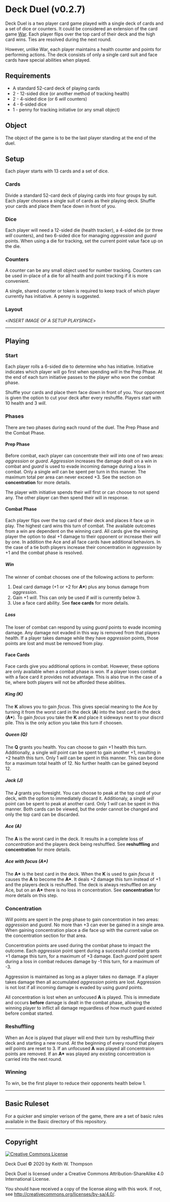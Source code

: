 # Deck Duel (v0.2.7)

Deck Duel is a two player card game played with a single deck of cards and a set of dice or counters. It could be considered an extension of the card game [War](https://en.wikipedia.org/wiki/War_%28card_game%29). Each player flips over the top card of their deck and the high card wins. Ties are resolved during the next round.

However, unlike War, each player maintains a health counter and points for performing actions. The deck consists of only a single card suit and face cards have special abilities when played.

## Requirements

- A standard 52-card deck of playing cards
- 2 - 12-sided dice (or another method of tracking health)
- 2 - 4-sided dice (or 6 *will* counters)
- 4 - 6-sided dice
- 1 - penny for tracking initiative (or any small object)

## Object

The object of the game is to be the last player standing at the end of the duel.

## Setup

Each player starts with 13 cards and a set of dice.

### Cards

Divide a standard 52-card deck of playing cards into four groups by suit. Each player chooses a single suit of cards as their playing deck. Shuffle your cards and place them face down in front of you.

### Dice

Each player will need a 12-sided die (health tracker), a 4-sided die (or three *will* counters), and two 6-sided dice for managing *aggression* and *guard* points. When using a die for tracking, set the current point value face up on the die.

### Counters

A counter can be any small object used for number tracking. Counters can be used in-place of a die for all health and point tracking if it is more convenient.

A single, shared counter or token is required to keep track of which player currently has initiative. A penny is suggested.

### Layout

<*INSERT IMAGE OF A SETUP PLAYSPACE*>

---

## Playing

### Start

Each player rolls a 6-sided die to determine who has initiative. Initiative indicates which player will go first when spending *will* in the Prep Phase. At the end of each turn initiative passes to the player who won the combat phase.

Shuffle your cards and place them face down in front of you. Your opponent is given the option to cut your deck after every reshuffle. Players start with 10 health and 3 *will*.

### Phases

There are two phases during each round of the duel. The Prep Phase and the Combat Phase.

#### Prep Phase

Before combat, each player can concentrate their *will* into one of two areas: *aggression* or *guard*. *Aggression* increases the damage dealt on a win in combat and *guard* is used to evade incoming damage during a loss in combat. Only a single *will* can be spent per turn in this manner. The maximum total per area can never exceed +3. See the section on **concentration** for more details.

The player with initiative spends their *will* first or can choose to not spend any. The other player can then spend their will in response.

#### Combat Phase

Each player flips over the top card of their deck and places it face up in play. The highest card wins this turn of combat. The available outcomes from a win are dependent on the winning card. All cards give the winning player the option to deal +1 damage to their opponent or increase their *will* by one. In addition the Ace and all face cards have additional behaviors. In the case of a tie both players increase their concentration in *aggression* by +1 and the combat phase is resolved.

##### Win

The winner of combat chooses one of the following actions to perform:

1. Deal card damage (+1 or +2 for **A\***) plus any bonus damage from *aggression*.
2. Gain +1 *will*. This can only be used if *will* is currently below 3.
3. Use a face card ability. See **face cards** for more details.

##### Loss

The loser of combat can respond by using *guard* points to evade incoming damage. Any damage not evaded in this way is removed from that players health. If a player takes damage while they have *aggression* points, those points are lost and must be removed from play.

#### Face Cards

Face cards give you additional options in combat. However, these options are only available when a combat phase is won. If a player loses combat with a face card it provides not advantage. This is also true in the case of a tie, where both players will not be afforded these abilities.

##### King (**K**)

The **K** allows you to gain *focus*. This gives special meaning to the Ace by turning it from the worst card in the deck (**A**) into the best card in the deck (**A\***). To gain *focus* you take the **K** and place it sideways next to your discrd pile. This is the only action you take this turn if choosen.

##### Queen (**Q**)

The **Q** grants you health. You can choose to gain +1 health this turn. Additionally, a single *will* point can be spent to gain another +1, resulting in +2 health this turn. Only 1 *will* can be spent in this manner. This can be done for a maximum total health of 12. No further health can be gained beyond 12.

##### Jack (**J**)

The **J** grants you foresight. You can choose to peak at the top card of your deck, with the option to immediately discard it. Additionaly, a single *will* point can be spent to peak at another card. Only 1 *will* can be spent in this manner. Both cards can be viewed, but the order cannot be changed and only the top card can be discarded.

##### Ace (**A**)

The **A** is the worst card in the deck. It results in a complete loss of *concentration* and the players deck being reshuffled. See **reshuffling** and **concentration** for more details.

##### Ace with focus (**A\***)

The **A\*** is the best card in the deck. When the **K** is used to gain *focus* it causes the **A** to become the **A\***. It deals +2 damage this turn instead of +1 and the players deck is reshuffled. The deck is always reshuffled on any Ace, but on an **A\*** there is no loss in concentration. See **concentration** for more details on this step.

### Concentration

*Will* points are spent in the prep phase to gain concentration in two areas: *aggression* and *guard*. No more than +3 can ever be gained in a single area. When gaining concentration place a die face up with the current value on the concentration section for that area.

Concentration points are used during the combat phase to impact the outcome. Each *aggression* point spent during a successful combat grants +1 damage this turn, for a maximum of +3 damage. Each *guard* point spent during a loss in combat reduces damage by -1 this turn, for a maximum of -3.

Aggression is maintained as long as a player takes no damage. If a player takes damage then all accumulated *aggression* points are lost. Aggression is not lost if all incoming damage is evaded by using *guard* points.

All concentration is lost when an unfocused **A** is played. This is immediate and occurs **before** damage is dealt in the combat phase, allowing the winning player to inflict all damage reguardless of how much guard existed before combat started.

### Reshuffling

When an Ace is played that player will end their turn by reshuffling their deck and starting a new round. At the beginning of every round that players *will* points are reset to 3. If an unfocused **A** was played all concentraion points are removed. If an **A\*** was played any existing concentration is carried into the next round.

### Winning

To win, be the first player to reduce their opponents health below 1.

---

## Basic Ruleset

For a quicker and simpler verison of the game, there are a set of basic rules available in the Basic directory of this repository.

---

## Copyright

<a rel="license" href="http://creativecommons.org/licenses/by-sa/4.0/"><img alt="Creative Commons License" style="border-width:0" src="https://i.creativecommons.org/l/by-sa/4.0/88x31.png" /></a>

Deck Duel © 2020 by Keith W. Thompson

Deck Duel is licensed under a
Creative Commons Attribution-ShareAlike 4.0 International License.

You should have received a copy of the license along with this work. If not, see <http://creativecommons.org/licenses/by-sa/4.0/>.
